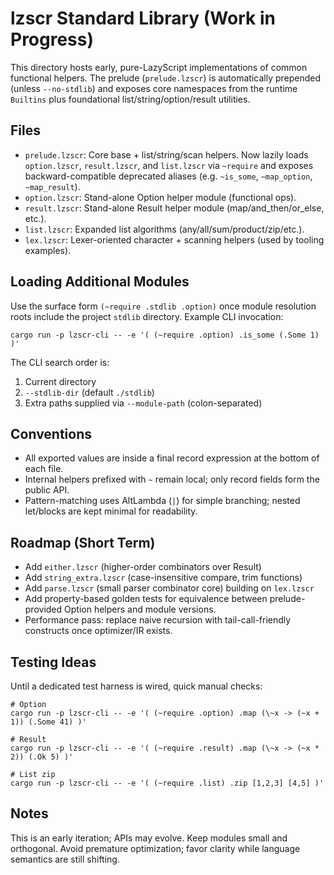 # lzscr Standard Library (Work in Progress)

This directory hosts early, pure-LazyScript implementations of common functional helpers.
The prelude (`prelude.lzscr`) is automatically prepended (unless `--no-stdlib`) and exposes
core namespaces from the runtime `Builtins` plus foundational list/string/option/result utilities.

## Files

- `prelude.lzscr`: Core base + list/string/scan helpers. Now lazily loads `option.lzscr`, `result.lzscr`, and `list.lzscr` via `~require` and exposes backward-compatible deprecated aliases (e.g. `~is_some`, `~map_option`, `~map_result`).
- `option.lzscr`: Stand-alone Option helper module (functional ops).
- `result.lzscr`: Stand-alone Result helper module (map/and_then/or_else, etc.).
- `list.lzscr`: Expanded list algorithms (any/all/sum/product/zip/etc.).
- `lex.lzscr`: Lexer-oriented character + scanning helpers (used by tooling examples).

## Loading Additional Modules

Use the surface form `(~require .stdlib .option)` once module resolution roots include the project `stdlib` directory. Example CLI invocation:

```
cargo run -p lzscr-cli -- -e '( (~require .option) .is_some (.Some 1) )'
```

The CLI search order is:
1. Current directory
2. `--stdlib-dir` (default `./stdlib`)
3. Extra paths supplied via `--module-path` (colon-separated)

## Conventions

- All exported values are inside a final record expression at the bottom of each file.
- Internal helpers prefixed with `~` remain local; only record fields form the public API.
- Pattern-matching uses AltLambda (`|`) for simple branching; nested let/blocks are kept minimal for readability.

## Roadmap (Short Term)

- Add `either.lzscr` (higher-order combinators over Result)
- Add `string_extra.lzscr` (case-insensitive compare, trim functions)
- Add `parse.lzscr` (small parser combinator core) building on `lex.lzscr`
- Add property-based golden tests for equivalence between prelude-provided Option helpers and module versions.
- Performance pass: replace naive recursion with tail-call-friendly constructs once optimizer/IR exists.

## Testing Ideas

Until a dedicated test harness is wired, quick manual checks:

```
# Option
cargo run -p lzscr-cli -- -e '( (~require .option) .map (\~x -> (~x + 1)) (.Some 41) )'

# Result
cargo run -p lzscr-cli -- -e '( (~require .result) .map (\~x -> (~x * 2)) (.Ok 5) )'

# List zip
cargo run -p lzscr-cli -- -e '( (~require .list) .zip [1,2,3] [4,5] )'
```

## Notes

This is an early iteration; APIs may evolve. Keep modules small and orthogonal. Avoid premature optimization; favor clarity while language semantics are still shifting.
